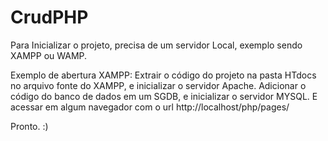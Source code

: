 # CrudPHP
Para Inicializar o projeto, precisa de um servidor Local, exemplo sendo XAMPP ou WAMP.

Exemplo de abertura XAMPP:
Extrair o código do projeto na pasta HTdocs no arquivo fonte do XAMPP, e inicializar o servidor Apache.
Adicionar o código do banco de dados em um SGDB, e inicializar o servidor MYSQL.
E acessar em algum navegador com o url http://localhost/php/pages/

Pronto. :)
